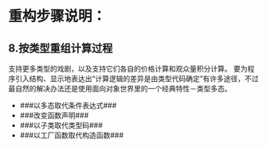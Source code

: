 # 重构步骤说明：
## 8.按类型重组计算过程
支持更多类型的戏剧，以及支持它们各自的价格计算和观众量积分计算。
要为程序引入结构、显示地表达出“计算逻辑的差异是由类型代码确定”有许多途径，不过最自然的解决办法还是使用面向对象世界里的一个经典特性－类型多态。
- ###以多态取代条件表达式###
- ###改变函数声明###
- ###以子类取代类型码###
- ###以工厂函数取代构造函数###
